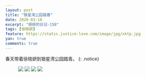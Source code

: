 ```yaml
---
layout: post
title: "银星湾公园踏春"
date: 2020-03-18
excerpt: "妍妍的日记-158"
tags: [徐晓妍]
feature: https://static.justice-love.com/image/jpg/xktp.jpg
yan: true
comments: true
---
```

春天带着徐晓妍到银星湾公园踏青。
{: .notice}
<figure>
    <img src="{{ site.staticUrl }}/yanyan/image/yxwcy1.jpg" />
    <img src="{{ site.staticUrl }}/yanyan/image/yxwcy2.jpg" />
    <img src="{{ site.staticUrl }}/yanyan/image/yxwcy3.jpg" />
    <img src="{{ site.staticUrl }}/yanyan/image/yxwcy4.jpg" />
</figure>
